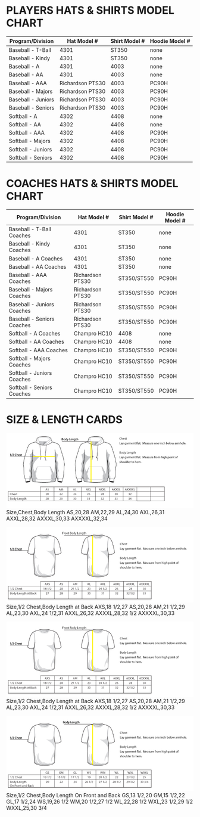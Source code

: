 # PLAYERS HATS & SHIRTS MODEL CHART

| Program/Division   | Hat Model #      | Shirt Model # | Hoodie Model # |
| ------------------ | ---------------- | ------------- | -------------- |
| Baseball - T-Ball  | 4301             | ST350         | none           |
| Baseball - Kindy   | 4301             | ST350         | none           |
| Baseball - A       | 4301             | 4003          | none           |
| Baseball - AA      | 4301             | 4003          | none           |
| Baseball - AAA     | Richardson PTS30 | 4003          | PC90H          |
| Baseball - Majors  | Richardson PTS30 | 4003          | PC90H          |
| Baseball - Juniors | Richardson PTS30 | 4003          | PC90H          |
| Baseball - Seniors | Richardson PTS30 | 4003          | PC90H          |
| Softball - A       | 4302             | 4408          | none           |
| Softball - AA      | 4302             | 4408          | none           |
| Softball - AAA     | 4302             | 4408          | PC90H          |
| Softball - Majors  | 4302             | 4408          | PC90H          |
| Softball - Juniors | 4302             | 4408          | PC90H          |
| Softball - Seniors | 4302             | 4408          | PC90H          |

# COACHES HATS & SHIRTS MODEL CHART

| Program/Division         | Hat Model #      | Shirt Model # | Hoodie Model # |
| -------------------------- | ---------------- | ------------- | -------------- |
| Baseball - T-Ball Coaches  | 4301             | ST350         | none           |
| Baseball - Kindy Coaches   | 4301             | ST350         | none           |
| Baseball - A Coaches       | 4301             | ST350         | none           |
| Baseball - AA Coaches      | 4301             | ST350         | none           |
| Baseball - AAA Coaches     | Richardson PTS30 | ST350/ST550   | PC90H          |
| Baseball - Majors Coaches  | Richardson PTS30 | ST350/ST550   | PC90H          |
| Baseball - Juniors Coaches | Richardson PTS30 | ST350/ST550   | PC90H          |
| Baseball - Seniors Coaches | Richardson PTS30 | ST350/ST550   | PC90H          |
| Softball - A Coaches       | Champro HC10     | 4408          | none           |
| Softball - AA Coaches      | Champro HC10     | 4408          | none           |
| Softball - AAA Coaches     | Champro HC10     | ST350/ST550   | PC90H          |
| Softball - Majors Coaches  | Champro HC10     | ST350/ST550   | PC90H          |
| Softball - Juniors Coaches | Champro HC10     | ST350/ST550   | PC90H          |
| Softball - Seniors Coaches | Champro HC10     | ST350/ST550   | PC90H          |

# SIZE & LENGTH CARDS

![PC90H](SPEC_SHEET_PC90H.jpg)
Size,Chest,Body Length
AS,20,28
AM,22,29
AL,24,30
AXL,26,31
AXXL,28,32
AXXXL,30,33
AXXXXL,32,34

![ST350](SPEC_SHEET_ST350.jpg)
Size,1/2 Chest,Body Length at Back
AXS,18 1/2,27
AS,20,28
AM,21 1/2,29
AL,23,30
AXL,24 1/2,31
AXXL,26,32
AXXXL,28,32 1/2
AXXXXL,30,33

![ST550](SPEC_SHEET_ST350.jpg)
Size,1/2 Chest,Body Length at Back
AXS,18 1/2,27
AS,20,28
AM,21 1/2,29
AL,23,30
AXL,24 1/2,31
AXXL,26,32
AXXXL,28,32 1/2
AXXXXL,30,33

![4408](SPEC_SHEET_4408_softball.jpg)
Size,1/2 Chest,Body Length On Front and Back
GS,13 1/2,20
GM,15 1/2,22
GL,17 1/2,24
WS,19,26 1/2
WM,20 1/2,27 1/2
WL,22,28 1/2
WXL,23 1/2,29 1/2
WXXL,25,30 3/4